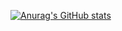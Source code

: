 [![Anurag's GitHub stats](https://github-readme-stats.vercel.app/api?username=DanJecu)](https://github.com/anuraghazra/github-readme-stats)
